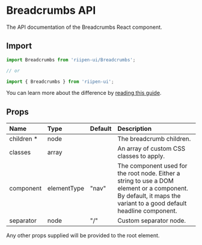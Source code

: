 <!--- This documentation is automatically generated, do not try to edit it. -->

# Breadcrumbs API

<p class="description">The API documentation of the Breadcrumbs React component.</p>

## Import

```js
import Breadcrumbs from 'riipen-ui/Breadcrumbs';

// or

import { Breadcrumbs } from 'riipen-ui';
```

You can learn more about the difference by [reading this guide](/guides/bundle-size).

## Props

| Name | Type | Default | Description |
|:-----|:-----|:--------|:------------|
| <span class="prop-name required">children&nbsp;*</span> | <span class="prop-type">node</span> |  | The breadcrumb children. |
| <span class="prop-name">classes</span> | <span class="prop-type">array</span> |  | An array of custom CSS classes to apply. |
| <span class="prop-name">component</span> | <span class="prop-type">elementType</span> | <span class="prop-default">"nav"</span> | The component used for the root node. Either a string to use a DOM element or a component. By default, it maps the variant to a good default headline component. |
| <span class="prop-name">separator</span> | <span class="prop-type">node</span> | <span class="prop-default">"/"</span> | Custom separator node. |


Any other props supplied will be provided to the root element.